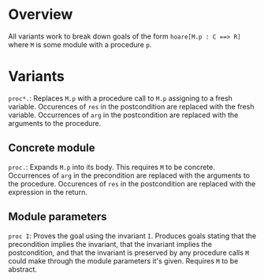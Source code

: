 # Overview

All variants work to break down goals of the form `hoare[M.p : C ==> R]` where `M` is some module with a procedure `p`.

# Variants

`proc*.`: Replaces `M.p` with a procedure call to `M.p` assigning to a fresh variable. Occurences of `res` in the postcondition are replaced with the fresh variable. Occurrences of `arg` in the postcondition are replaced with the arguments to the procedure.

## Concrete module

`proc.`: Expands `M.p` into its body. This requires `M` to be concrete. Occurrences of `arg` in the precondition are replaced with the arguments to the procedure. Occurences of `res` in the postcondition are replaced with the expression in the return.

## Module parameters

`proc I`: Proves the goal using the invariant `I`. Produces goals stating that the precondition implies the invariant, that the invariant implies the postcondition, and that the invariant is preserved by any procedure calls `M` could make through the module parameters it's given. Requires `M` to be abstract.
